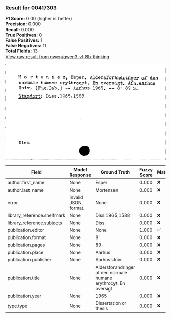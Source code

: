 ### Result for 00417303
**F1 Score:** 0.00 (higher is better)<br>**Precision:** 0.000<br>**Recall:** 0.000<br>**True Positives:** 0<br>**False Positives:** 1<br>**False Negatives:** 11<br>**Total Fields:** 13<br>[View raw result from qwen/qwen3-vl-8b-thinking](https://github.com/RISE-UNIBAS/humanities_data_benchmark/blob/main/results/2025-10-17/T0247/request_T0247_00417303.json)

<img src="https://github.com/RISE-UNIBAS/humanities_data_benchmark/blob/main/benchmarks/zettelkatalog/images/00417303.jpg?raw=true" alt="00417303" width="600px">

| Field | Model Response | Ground Truth | Fuzzy Score | Match |
|-------|----------------|--------------|-------------|-------|
| author.first_name | None | Esper | 0.000 | ❌ |
| author.last_name | None | Mortensen | 0.000 | ❌ |
| error | Invalid JSON format. | None | 0.000 | ❌ |
| library_reference.shelfmark | None | Diss.1965,1588 | 0.000 | ❌ |
| library_reference.subjects | None | Diss | 0.000 | ❌ |
| publication.editor | None | None | 1.000 | ✅ |
| publication.format | None | 8' | 0.000 | ❌ |
| publication.pages | None | 89 | 0.000 | ❌ |
| publication.place | None | Aarhus | 0.000 | ❌ |
| publication.publisher | None | Aarhus Univ. | 0.000 | ❌ |
| publication.title | None | Aldersforandringer af den normale humane erythrocyt. En oversigt | 0.000 | ❌ |
| publication.year | None | 1965 | 0.000 | ❌ |
| type.type | None | Dissertation or thesis | 0.000 | ❌ |
